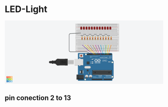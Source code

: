 # LED-Light

<img src="https://github.com/Prabhat99125/LED-Light/blob/main/led%20img.png">

<h2>pin conection 2 to 13</h2>
